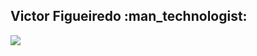 <!-- ### Hi there 👋
**vcfooficial/vcfooficial** is a ✨ _special_ ✨ repository because its `README.md` (this file) appears on your GitHub profile.

Here are some ideas to get you started:

- 🔭 I’m currently working on ...
- 🌱 I’m currently learning ...
- 👯 I’m looking to collaborate on ...
- 🤔 I’m looking for help with ...
- 💬 Ask me about ...
- 📫 How to reach me: ...
- 😄 Pronouns: ...
- ⚡ Fun fact: ...
-->

<h2> Victor Figueiredo :man_technologist:</h2> 
<a href="mailto:vcfooficial@gmail.com"><img src="https://img.shields.io/badge/Gmail-D14836?style=for-the-badge&logo=gmail&logoColor=white" ></a>
